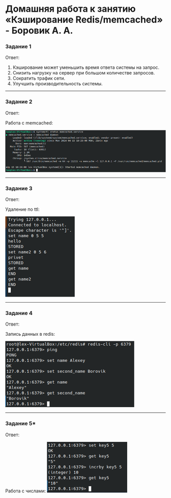 # Домашняя работа к занятию «Кэширование Redis/memcached» - Боровик А. А.

### Задание 1

Ответ:

1. Кэширование может уменьшить время ответа системы на запрос.
2. Снизить нагрузку на сервер при большом количестве запросов.
3. Сократить трафик сети.
4. Улучшить производительность системы.

---

### Задание 2

Ответ:

Работа с memcached:

![Работа с memcached](https://github.com/Lex-Chaos/mem_and_redis-hw/blob/main/img/Task2_memcached.png)

---

### Задание 3

Ответ:

Удаление по ttl:

![Удаление по ttl](https://github.com/Lex-Chaos/mem_and_redis-hw/blob/main/img/Task3_ttl.png)

---

### Задание 4

Ответ:

Запись данных в redis:

![Запись данных в redis](https://github.com/Lex-Chaos/mem_and_redis-hw/blob/main/img/Task4_redis_keys.png)

---

### Задание 5*

Ответ:

Работа с числами:
![Работа с числами](https://github.com/Lex-Chaos/mem_and_redis-hw/blob/main/img/Task5_integer.png)


